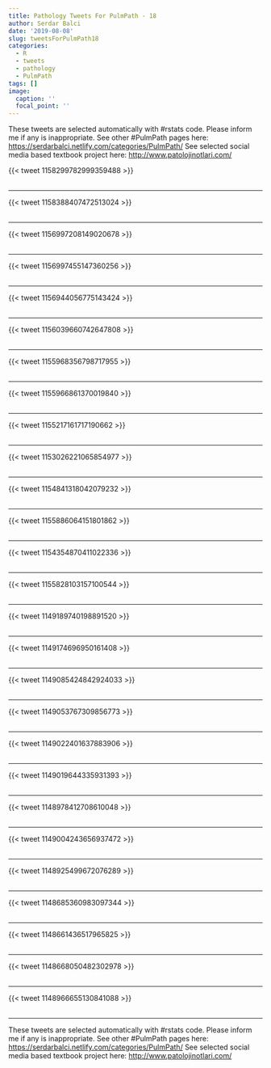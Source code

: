 ```yaml
---
title: Pathology Tweets For PulmPath - 18
author: Serdar Balci
date: '2019-08-08'
slug: tweetsForPulmPath18
categories:
  - R
  - tweets
  - pathology
  - PulmPath
tags: []
image:
  caption: ''
  focal_point: ''
---
```



These tweets are selected automatically with #rstats code. Please inform me if any is inappropriate.
See other #PulmPath pages here: https://serdarbalci.netlify.com/categories/PulmPath/ 
See selected social media based textbook project here: http://www.patolojinotlari.com/

{{< tweet 1158299782999359488 >}}
<br>
<br>
<hr>
{{< tweet 1158388407472513024 >}}
<br>
<br>
<hr>
{{< tweet 1156997208149020678 >}}
<br>
<br>
<hr>
{{< tweet 1156997455147360256 >}}
<br>
<br>
<hr>
{{< tweet 1156944056775143424 >}}
<br>
<br>
<hr>
{{< tweet 1156039660742647808 >}}
<br>
<br>
<hr>
{{< tweet 1155968356798717955 >}}
<br>
<br>
<hr>
{{< tweet 1155966861370019840 >}}
<br>
<br>
<hr>
{{< tweet 1155217161717190662 >}}
<br>
<br>
<hr>
{{< tweet 1153026221065854977 >}}
<br>
<br>
<hr>
{{< tweet 1154841318042079232 >}}
<br>
<br>
<hr>
{{< tweet 1155886064151801862 >}}
<br>
<br>
<hr>
{{< tweet 1154354870411022336 >}}
<br>
<br>
<hr>
{{< tweet 1155828103157100544 >}}
<br>
<br>
<hr>
{{< tweet 1149189740198891520 >}}
<br>
<br>
<hr>
{{< tweet 1149174696950161408 >}}
<br>
<br>
<hr>
{{< tweet 1149085424842924033 >}}
<br>
<br>
<hr>
{{< tweet 1149053767309856773 >}}
<br>
<br>
<hr>
{{< tweet 1149022401637883906 >}}
<br>
<br>
<hr>
{{< tweet 1149019644335931393 >}}
<br>
<br>
<hr>
{{< tweet 1148978412708610048 >}}
<br>
<br>
<hr>
{{< tweet 1149004243656937472 >}}
<br>
<br>
<hr>
{{< tweet 1148925499672076289 >}}
<br>
<br>
<hr>
{{< tweet 1148685360983097344 >}}
<br>
<br>
<hr>
{{< tweet 1148661436517965825 >}}
<br>
<br>
<hr>
{{< tweet 1148668050482302978 >}}
<br>
<br>
<hr>
{{< tweet 1148966655130841088 >}}
<br>
<br>
<hr>


These tweets are selected automatically with #rstats code. Please inform me if any is inappropriate.
See other #PulmPath pages here: https://serdarbalci.netlify.com/categories/PulmPath/ 
See selected social media based textbook project here: http://www.patolojinotlari.com/
